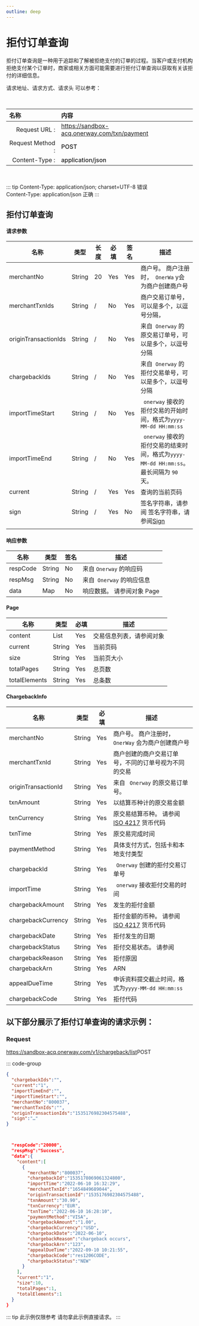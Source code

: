 ```yaml
---
outline: deep
---
```

<script setup> 

  import {reactive, ref, watch, onMounted, unref } from 'vue'; 
import {requestGen, secret} from "./util/utils";
import CMExample from './components/CMExample.vue';
import CMNote from './components/CMNote.vue';
import CustomPopover from './components/element-ui/CustomPopover.vue'; 
import CustomTable from "./components/element-ui/CustomTable.vue";
import {TopRight, View} from "@element-plus/icons-vue";
import { ClickOutside as vClickOutside } from 'element-plus';


</script>

# 拒付订单查询

拒付订单查询是一种用于追踪和了解被拒绝支付的订单的过程。当客户或支付机构拒绝支付某个订单时，商家或相关方面可能需要进行拒付订单查询以获取有关该拒付的详细信息。

  <el-alert
    title="调用此接口之前，需先联系我们开通查询拒付权限。"
    type="warning"
    show-icon>
  </el-alert>


请求地址、请求方式、请求头 可以参考：


<br>

|   <div style="text-align: left;">名称</div>| 内容                                                          |
|----------------:|:---------------------------------------------------------------|
| Request URL :    | https://sandbox-acq.onerway.com/txn/payment  |
| Request Method : | <div style="color:var(--vp-c-brand-1);font-weight:500;"> POST  </div>                                                        |
| Content-Type :  | <div style="color:var(--vp-c-brand-1);font-weight:500;">application/json      </div>                                        |

<br>

<div class="alertbox3">

::: tip  Content-Type: application/json; charset=UTF-8 错误   <br>Content-Type: application/json 正确 
:::

</div>


## 拒付订单查询

#### 请求参数

<div class="custom-table bordered-table">

| 名称                   | 类型     | 长度 | 必填  | 签名  | 描述                                                      |
|----------------------|--------|----|-----|-----|---------------------------------------------------------|
| merchantNo           | String | 20 | Yes | Yes | 商户号。 商户注册时，` OnerWa` y会为商户创建商户号                             |
| merchantTxnIds       | String | /  | No  | Yes | 商户交易订单号，可以是多个，以逗号分隔，<br> <CMExample data="554815,684541"></CMExample>                  |
| originTransactionIds | String | /  | No  | Yes | 来自` Onerway` 的原交易订单号，可以是多个，以逗号分隔      <br> <CMExample data="1787743316,17877433"></CMExample>                        |
| chargebackIds        | String | /  | No  | Yes | 来自` Onerway` 的拒付交易单号，可以是多个，以逗号分隔                           |
| importTimeStart      | String | /  | No  | Yes | ` onerway` 接收的拒付交易的开始时间，格式为`yyyy-MM-dd HH:mm:ss`              |
| importTimeEnd        | String | /  | No  | Yes | ` onerway` 接收的拒付交易的结束时间，格式为`yyyy-MM-dd HH:mm:ss`。 最长间隔为 `90` 天。 |
| current              | String | /  | Yes | Yes | 查询的当前页码                                                 |
| sign                 | String | /  | Yes | No  | 签名字符串，请参阅  签名字符串，请参阅[Sign](./sign.html)                                                     |
                            |

</div>


#### 响应参数

<div class="custom-table bordered-table">

| 名称       | 类型     | 签名 | 描述               |
|----------|--------|----|------------------|
| respCode | String | No | 来自 ` Onerway ` 的响应码  |
| respMsg  | String | No | 来自` Onerway`  的响应信息 |
| data     | Map    | No | 响应数据。 请参阅对象 Page   <CustomPopover title="Page" width="auto" reference="Page" link="/apis/api-refusalQuery.html#page" ></CustomPopover>  |

</div>



#### Page

<div class="custom-table bordered-table">

| 名称            | 类型     | 必填  | 描述                   |
|---------------|--------|-----|----------------------|
| content       | List   | Yes | 交易信息列表，请参阅对象  <CustomPopover title="ChargebackInfo" width="auto" reference="ChargebackInfo" link="/apis/api-refusalQuery.html#chargebackinfo" ></CustomPopover> |
| current       | String | Yes  | 当前页码                 |
| size          | String | Yes  | 当前页大小                |
| totalPages    | String | Yes  | 总页数                  |
| totalElements | String | Yes  | 总条数                  |

</div>



#### ChargebackInfo



<div class="custom-table bordered-table">

| 名称                  | 类型     | 必填 | 描述                                |
|---------------------|--------|----|-----------------------------------|
| merchantNo          | String | Yes | 商户号。 商户注册时，` OnerWay` 会为商户创建商户号       |
| merchantTxnId       | String | Yes | 商户创建的商户交易订单号，不同的订单号视为不同的交易        |
| originTransactionId | String | Yes | 来自 ` Onerway`  的原交易订单号。               |
| txnAmount           | String | Yes | 以结算币种计的原交易金额                      |
| txnCurrency         | String | Yes | 原交易结算币种。 请参阅 [ISO 4217](https://en.wikipedia.org/wiki/ISO_4217#List_of_ISO_4217_currency_codes) 货币代码        |
| txnTime             | String | Yes | 原交易完成时间                           |
| paymentMethod       | String | Yes | 具体支付方式，包括卡和本地支付类型                 |
| chargebackId        | String | Yes | ` Onerway` 创建的拒付交易订单号                 |
| importTime          | String | Yes | ` onerway`  接收拒付交易的时间                 |
| chargebackAmount    | String | Yes | 发生的拒付金额                           |
| chargebackCurrency  | String | Yes | 拒付金额的币种。 请参阅 [ISO 4217](https://en.wikipedia.org/wiki/ISO_4217#List_of_ISO_4217_currency_codes) 货币代码        |
| chargebackDate      | String | Yes | 拒付发生的日期                           |
| chargebackStatus    | String | Yes | 拒付交易状态。 请参阅  <CustomPopover title="ChargebackStatusEnum" width="auto" reference="ChargebackStatusEnum" link="/apis/enums.html#chargebackstatusenum" ></CustomPopover> |
| chargebackReason    | String | Yes | 拒付原因                              |
| chargebackArn       | String | Yes | ARN                               |
| appealDueTime       | String | Yes | 申诉资料提交截止时间，格式为`yyyy-MM-dd HH:mm:ss` |
| chargebackCode      | String | Yes | 拒付代码                              |

</div>


## 以下部分展示了拒付订单查询的请求示例：

### Request

https://sandbox-acq.onerway.com/v1/chargeback/list<Badge type="tip">POST</Badge>


::: code-group

```json [请求参数]
{
  "chargebackIds":"",
  "current":"1",
  "importTimeEnd":"",
  "importTimeStart":"",
  "merchantNo":"800037",
  "merchantTxnIds":"",
  "originTransactionIds":"1535176982304575488",
  "sign":"…"
}

```


```json [响应参数]


  "respCode":"20000",
  "respMsg":"Success",
  "data":{
    "content":[
      {
        "merchantNo":"800037",
        "chargebackId":"1535178069061324800",
        "importTime":"2022-06-10 16:32:29",
        "merchantTxnId":"1654849689044",
        "originTransactionId":"1535176982304575488",
        "txnAmount":"30.90",
        "txnCurrency":"EUR",
        "txnTime":"2022-06-10 16:28:10",
        "paymentMethod":"VISA",
        "chargebackAmount":"1.00",
        "chargebackCurrency":"USD",
        "chargebackDate":"2022-06-10",
        "chargebackReason":"chargeback occurs",
        "chargebackArn":"123",
        "appealDueTime":"2022-09-10 10:21:55",
        "chargebackCode":"res1206CODE",
        "chargebackStatus":"NEW"
      }
    ],
    "current":"1",
    "size":10,
    "totalPages":1,
    "totalElements":1
  }
}

```

<div class="alertbox4">

::: tip 此示例仅限参考 请勿拿此示例直接请求。
:::

</div>


